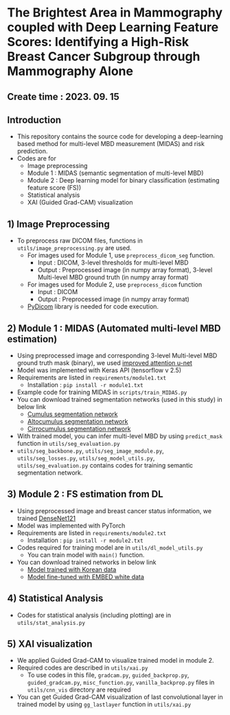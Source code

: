 # The Brightest Area in Mammography coupled with Deep Learning Feature Scores: Identifying a High-Risk Breast Cancer Subgroup through Mammography Alone 

## Create time : 2023. 09. 15

## Introduction
- This repository contains the source code for developing a deep-learning based method for multi-level MBD measurement (MIDAS) and risk prediction.
- Codes are for
  - Image preprocessing 
  - Module 1 : MIDAS (semantic segmentation of multi-level MBD)
  - Module 2 : Deep learning model for binary classification (estimating feature score (FS))
  - Statistical analysis
  - XAI (Guided Grad-CAM) visualization 

## 1) Image Preprocessing 
- To preprocess raw DICOM files, functions in `utils/image_preprocessing.py` are used.
  - For images used for Module 1, use `preprocess_dicom_seg` function.
    - Input : DICOM, 3-level thresholds for multi-level MBD
    - Output : Preprocessed image (in numpy array format), 3-level Multi-level MBD ground truth (in numpy array format)
  - For images used for Module 2, use `preprocess_dicom` function
    - Input : DICOM
    - Output : Preprocessed image (in numpy array format)
  - [PyDicom](https://pydicom.github.io/) library is needed for code execution. 

## 2) Module 1 : MIDAS (Automated multi-level MBD estimation) 
- Using preprocessed image and corresponding 3-level Multi-level MBD ground truth mask (binary), we used [improved attention u-net](https://github.com/nabsabraham/focal-tversky-unet)
- Model was implemented with Keras API (tensorflow v 2.5) 
- Requirements are listed in `requirements/module1.txt`
  - Installation : `pip install -r module1.txt`
- Example code for training MIDAS in `scripts/train_MIDAS.py`
- You can download trained segmentation networks (used in this study) in below link
  - [Cumulus segmentation network](https://drive.google.com/file/d/1HTpdhpmr0Hy9NWSLysOs0PaXNqBqRIRK/view?usp=drive_link)
  - [Altocumulus segmentation network](https://drive.google.com/file/d/15qBStqVLjUQDxQud4xSt4N8M4yhATtO5/view?usp=drive_link)
  - [Cirrocumulus segmentation network](https://drive.google.com/file/d/1cizT5bi7hcsXkqCJrDrqY7AfABfw0oPI/view?usp=drive_link)
- With trained model, you can infer multi-level MBD by using `predict_mask` function in `utils/seg_evaluation.py`
- `utils/seg_backbone.py`, `utils/seg_image_module.py`, `utils/seg_losses.py`, `utils/seg_model_utils.py`, `utils/seg_evaluation.py` contains codes for training semantic segmentation network. 

## 3) Module 2 : FS estimation from DL 
- Using preprocessed image and breast cancer status information, we trained [DenseNet121](https://pytorch.org/vision/main/models/generated/torchvision.models.densenet121.html)
- Model was implemented with PyTorch
- Requirements are listed in `requirements/module2.txt`
  - Installation : `pip install -r module2.txt`
- Codes required for training model are in `utils/dl_model_utils.py`
  - You can train model with `main()` function.
- You can download trained networks in below link
  - [Model trained with Korean data](https://drive.google.com/file/d/12wBwl1tQ1R5bwoH1lIhrBLMtqzavSLJG/view?usp=drive_link)
  - [Model fine-tuned with EMBED white data](https://drive.google.com/file/d/1vzMrulTfQ1BsTX4vH-UFuv6ImiDKtzAz/view?usp=drive_link) 
 
## 4) Statistical Analysis
- Codes for statistical analysis (including plotting) are in `utils/stat_analysis.py`

## 5) XAI visualization 
- We applied Guided Grad-CAM to visualize trained model in module 2.
- Required codes are described in `utils/xai.py`
  - To use codes in this file, `gradcam.py`, `guided_backprop.py`, `guided_gradcam.py`, `misc_function.py`, `vanilla_backprop.py` files in `utils/cnn_vis` directory are required
- You can get Guided Grad-CAM visualization of last convolutional layer in trained model by using `gg_lastlayer` function in `utils/xai.py`
  
